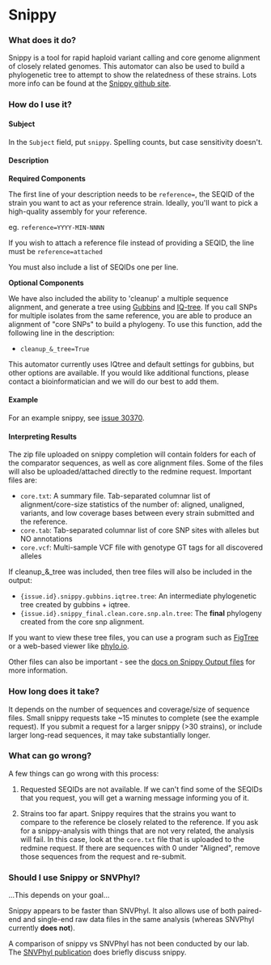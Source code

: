# Snippy

### What does it do?

Snippy is a tool for rapid haploid variant calling and core genome alignment of closely related genomes. This automator can also be used to build a phylogenetic tree to attempt to show the
relatedness of these strains. Lots more info can be found at the [Snippy github site](https://github.com/tseemann/snippy).

### How do I use it?

#### Subject

In the `Subject` field, put `snippy`. Spelling counts, but case sensitivity doesn't.

#### Description

**Required Components**

The first line of your description needs to be `reference=`, the SEQID of the strain you want to act
as your reference strain. Ideally, you'll want to pick a high-quality assembly for your reference.

   eg. `reference=YYYY-MIN-NNNN`

If you wish to attach a reference file instead of providing a SEQID, the line must be `reference=attached`

You must also include a list of SEQIDs one per line.


**Optional Components**

We have also included the ability to 'cleanup' a multiple sequence alignment, and generate a tree using [Gubbins](http://nickjcroucher.github.io/gubbins/) and [IQ-tree](http://www.iqtree.org/). If you call SNPs for multiple isolates from the same reference, you are able to produce an alignment of "core SNPs" to build a phylogeny. To use this function, add the following line in the description:

  - `cleanup_&_tree=True`

This automator currently uses IQtree and default settings for gubbins, but other options are available. If you would like additional functions, please contact a bioinformatician and we will do our best to add them.

#### Example

For an example snippy, see [issue 30370](https://redmine.biodiversity.agr.gc.ca/issues/30370).

#### Interpreting Results

The zip file uploaded on snippy completion will contain folders for each of the comparator sequences, as well as core alignment files. Some of the files will also be uploaded/attached directly to the redmine request. Important files are:

* `core.txt`: A summary file. Tab-separated columnar list of alignment/core-size statistics of the number of: aligned, unaligned, variants, and low coverage bases between every strain submitted and the reference.
* `core.tab`: Tab-separated columnar list of core SNP sites with alleles but NO annotations
* `core.vcf`: Multi-sample VCF file with genotype GT tags for all discovered alleles

If cleanup_&_tree was included, then tree files will also be included in the output:

* `{issue.id}.snippy.gubbins.iqtree.tree`: An intermediate phylogenetic tree created by gubbins + iqtree. 
* `{issue.id}.snippy_final.clean.core.snp.aln.tree`: The **final** phylogeny created from the core snp alignment.


If you want to view these tree files, you can use a program such as
[FigTree](http://tree.bio.ed.ac.uk/software/figtree/) or a web-based viewer like [phylo.io](http://phylo.io).


Other files can also be important - see the [docs on Snippy Output files](https://github.com/tseemann/snippy)
for more information.

### How long does it take?

It depends on the number of sequences and coverage/size of sequence files. Small snippy requests take ~15 minutes to complete (see the example request). If you submit a request for a larger snippy (>30 strains), or include larger long-read sequences, it may take
substantially longer.

### What can go wrong?

A few things can go wrong with this process:

1) Requested SEQIDs are not available. If we can't find some of the SEQIDs that you request, you will get a warning
message informing you of it.

2) Strains too far apart. Snippy requires that the strains you want to compare to the reference be closely related to
the reference. If you ask for a snippy-analysis with things that are not very related, the analysis will fail. In this case, look at the `core.txt` file that is uploaded to the redmine request. If there are sequences with 0 under "Aligned", remove those sequences from the request and re-submit.

### Should I use Snippy or SNVPhyl?

...This depends on your goal...
 
Snippy appears to be faster than SNVPhyl. It also allows use of both paired-end and single-end raw data files in the same analysis (whereas SNVPhyl currently **does not**).

A comparison of snippy vs SNVPhyl has not been conducted by our lab. The [SNVPhyl publication](https://www.ncbi.nlm.nih.gov/pmc/articles/PMC5628696/) does briefly discuss snippy. 

